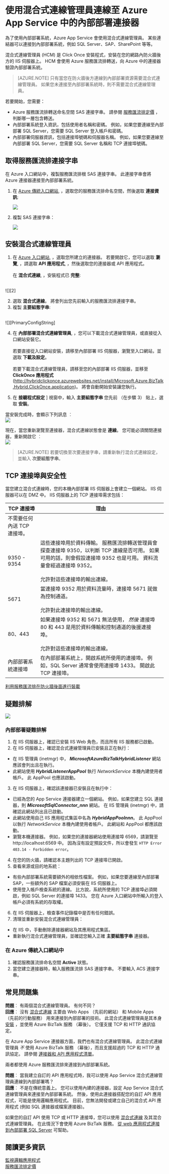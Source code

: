 <properties 
    pageTitle="使用混合式連線管理員 | Microsoft Azure App Service" 
    description="在 Azure App Service 中安裝和設定混合式連線管理員，並連線至內部部署連接器" 
    services="app-service\logic" 
    documentationCenter=".net,nodejs,java"
    authors="MandiOhlinger" 
    manager="dwrede" 
    editor="cgronlun"/>

<tags 
    ms.service="app-service-logic" 
    ms.workload="integration" 
    ms.tgt_pltfrm="na" 
    ms.devlang="na" 
    ms.topic="article" 
    ms.date="11/30/2015" 
    ms.author="mandia"/>

# 使用混合式連線管理員連線至 Azure App Service 中的內部部署連接器
為了使用內部部署系統，Azure App Service 會使用混合式連線管理員。 某些連結器可以連接到內部部署系統，例如 SQL Server、SAP、SharePoint 等等。 

混合式連線管理員 (HCM) 是 Click Once 安裝程式，安裝在您的網路內防火牆後方的 IIS 伺服器上。 HCM 會使用 Azure 服務匯流排轉送，向 Azure 中的連接器驗證內部部署系統。 

> [AZURE.NOTE] 只有當您在防火牆後方連線到內部部署資源需要混合式連線管理員。 如果您未連接至內部部署系統時，則不需要混合式連線管理員。

若要開始，您需要：

- Azure 服務匯流排轉送命名空間 SAS 連接字串。 請參閱 [服務匯流排定價](http://azure.microsoft.com/pricing/details/service-bus/) ，判斷哪一層包含轉送。
- 內部部署系統登入資訊，包括使用者名稱和密碼。 例如，如果您要連線至內部部署 SQL Server，您需要 SQL Server 登入帳戶和密碼。
- 內部部署伺服器資訊，包括連接埠號碼和伺服器名稱。 例如，如果您要連線至內部部署 SQL Server，您需要 SQL Server 名稱和 TCP 連接埠號碼。

## 取得服務匯流排連接字串

在 Azure 入口網站中，複製服務匯流排根 SAS 連接字串。 此連接字串會將 Azure 連接器連接至內部部署系統。 

1. 在 [Azure 傳統入口網站](http://go.microsoft.com/fwlink/p/?LinkID=213885), ，選取您的服務匯流排命名空間，然後選取 **連接資訊**:

    ![][SB_ConnectInfo]

2. 複製 SAS 連接字串：

    ![][SB_SAS]

## 安裝混合式連線管理員

1. 在 [Azure 入口網站](http://go.microsoft.com/fwlink/p/?LinkID=525040), ，選取您所建立的連接器。 若要開啟它，您可以選取 **瀏覽**, ，請選取 **API 應用程式**, ，然後選取您的連接器或 API 應用程式。 
<br/><br/>
在 **混合式連線**, ，安裝程式已 **完整**:
<br/>
![][2] 

2. 選取 **混合式連線**。 將會列出您先前輸入的服務匯流排連接字串。
3. 複製 **主要組態字串**:
<br/>
![][PrimaryConfigString]

4. 在 **內部部署混合式連線管理員**, ，您可以下載混合式連線管理員，或直接從入口網站安裝它。 
<br/><br/>
若要直接從入口網站安裝，請移至內部部署 IIS 伺服器，瀏覽至入口網站，並選取 **下載及設定**。
<br/><br/>
若要下載混合式連線管理員，請移至您的內部部署 IIS 伺服器，並移至 **ClickOnce 應用程式** (http://hybridclickonce.azurewebsites.net/install/Microsoft.Azure.BizTalk.Hybrid.ClickOnce.application)。 將會自動開始安裝讓您執行。

5. 在 **接聽程式設定** ] 視窗中，輸入 **主要組態字串** 您先前 （在步驟 3） 貼上，選取 **安裝**。

當安裝完成時，會顯示下列訊息 ︰
<br/>
![][3] 

現在，當您重新瀏覽至連接器，混合式連線狀態會是 **連線**。 您可能必須關閉連接器，重新開啟它 ︰ 
<br/>
![][4] 

> [AZURE.NOTE] 若要切換至次要連接字串，請重新執行混合式連線設定，並輸入 **次要組態字串**。


## TCP 連接埠與安全性

當您建立混合式連線時，您的本機內部部署 IIS 伺服器上會建立一個網站。 IIS 伺服器可以在 DMZ 中。 IIS 伺服器上的 TCP 連接埠需求包括：

TCP 連接埠 | 理由
--- | ---
 | 不需要任何內送 TCP 連接埠。
9350 - 9354 | 這些連接埠用於資料傳輸。 服務匯流排轉送管理員會探查連接埠 9350，以判斷 TCP 連線是否可用。 如果可用的話，則會假設連接埠 9352 也是可用。 資料流量會經過連接埠 9352。 <br/><br/>允許對這些連接埠的輸出連線。
5671 | 當連接埠 9352 用於資料流量時，連接埠 5671 就做為控制通道。 <br/><br/>允許對此連接埠的輸出連線。 
80、443 | 如果連接埠 9352 和 5671 無法使用， *然後* 連接埠 80 和 443 是用於資料傳輸和控制通道的後援連接埠。<br/><br/>允許對這些連接埠的輸出連線。
內部部署系統連接埠 | 在內部部署系統上，開啟系統所使用的連接埠。 例如，SQL Server 通常會使用連接埠 1433。 開啟此 TCP 連接埠。

[利用服務匯流排在防火牆後面進行裝載](http://msdn.microsoft.com/library/azure/ee706729.aspx)

## 疑難排解

![][HCMFlow]

### 內部部署疑難排解

1. 在 IIS 伺服器上，確認已安裝 IIS Web 角色，而且所有 IIS 服務都已啟動。
2. 在 IIS 伺服器上，確認混合式連線管理員已安裝且正在執行：
 - 在 IIS 管理員 (inetmgr) 中， ***MicrosoftAzureBizTalkHybridListener*** 網站應該會列出且在執行。 
 - 此網站使用 ***HybridListenerAppPool*** 執行 *NetworkService* 本機內建使用者帳戶。 此 AppPool 也應該啟動。
3. 在 IIS 伺服器上，確認該連接器已安裝且在執行中： 
 - 已經為您的 App Service 連接器建立一個網站。 例如，如果您建立 SQL 連接器，則 ***MicrosoftSqlConnector_nnn*** 網站。 在 IIS 管理員 (inetmgr) 中，請確認此網站列出且已啟動。 
 - 此網站使用自己 IIS 應用程式集區中名為 ***HybridAppPoolnnn***。 此 AppPool 以執行 *NetworkService* 本機內建使用者帳戶。 此網站和 AppPool 都應該啟動。 
 - 瀏覽本機連接器。 例如，如果您的連接器網站使用連接埠 6569，請瀏覽至 http://localhost:6569 中。 因為沒有設定預設文件，所以會發生 `HTTP Error 403.14 - Forbidden error`。
4. 在您的防火牆，請確認本主題列出的 TCP 連接埠已開啟。
5. 查看來源或目的地系統：
 - 有些內部部署系統需要額外的相依性檔案。 例如，如果您要連線至內部部署 SAP，一些額外的 SAP 檔案必須安裝在 IIS 伺服器上。
 - 使用登入帳戶檢查系統的連線。 比方說，系統所使用的 TCP 連接埠必須開啟，例如 SQL Server 的連接埠 1433。 您在 Azure 入口網站中所輸入的登入帳戶必須有系統的存取權。
6. 在 IIS 伺服器上，檢查事件記錄檔中是否有任何錯誤。 
7. 清理並重新安裝混合式連線管理員： 
 - 在 IIS 中，手動刪除連接器網站及其應用程式集區。 
 - 重新執行混合式連線管理員，並確認您輸入正確 **主要組態字串** 連接器。



### 在 Azure 傳統入口網站中

1. 確認服務匯流排命名空間 **Active** 狀態。
2. 當您建立連接器時，輸入服務匯流排 SAS 連接字串。 不要輸入 ACS 連接字串。


## 常見問題集

**問題**︰ 有兩個混合式連線管理員。 有何不同？<br/>
**回應**︰ 沒有 [混合式連線](../integration-hybrid-connection-overview.md) 主要由 Web Apps （先前的網站） 和 Mobile Apps （先前的行動服務） 用來連接到內部部署的技術。 此混合式連線管理員是其本身 [安裝](../integration-hybrid-connection-create-manage.md) ，並使用 Azure BizTalk 服務 （幕後）。 它僅支援 TCP 和 HTTP 通訊協定。

在 Azure App Service 連接器方面，我們也有混合式連線管理員。  此混合式連線管理員 *不* 使用 Azure BizTalk 服務 （幕後），而且支援超過的 TCP 和 HTTP 通訊協定。 請參閱 [連接器和 API 應用程式清單](app-service-logic-connectors-list.md)。

兩者都使用 Azure 服務匯流排來連接到內部部署系統。

**問題**︰ 當我建立自訂的 API 應用程式時，我可以使用 App Service 混合式連線管理員連線到內部部署嗎？ <br/>
**回應**︰ 不是在傳統意義上。 您可以使用內建的連接器，設定 App Service 混合式連線管理員來連接至內部部署系統。 然後，使用此連接器搭配您的自訂 API 應用程式，可能是使用邏輯應用程式。 目前，您無法開發或建立自己的混合式 API 應用程式 (例如 SQL 連接器或檔案連接器)。

如果您的自訂 API 使用 TCP 或 HTTP 連接埠，您可以使用 [混合式連線](../integration-hybrid-connection-overview.md) 及其混合式連線管理員。 在此情況下會使用 Azure BizTalk 服務。 [從 web 應用程式連接到內部部署 SQL Server](../app-service-web/web-sites-hybrid-connection-connect-on-premises-sql-server.md) 可幫助。  


## 閱讀更多資訊

[監視邏輯應用程式](app-service-logic-monitor-your-logic-apps.md)<br/>
[服務匯流排定價](http://azure.microsoft.com/pricing/details/service-bus/)



[SB_ConnectInfo]: ./media/app-service-logic-hybrid-connection-manager/SB_ConnectInfo.png
[SB_SAS]: ./media/app-service-logic-hybrid-connection-manager/SB_SAS.png
[PrimaryConfigString]: ./media/app-service-logic-hybrid-connection-manager/PrimaryConfigString.png
[HCMFlow]: ./media/app-service-logic-hybrid-connection-manager/HCMFlow.png
[2]: ./media/app-service-logic-hybrid-connection-manager/BrowseSetupIncomplete.jpg
[3]: ./media/app-service-logic-hybrid-connection-manager/HybridSetup.jpg
[4]: ./media/app-service-logic-hybrid-connection-manager/BrowseSetupComplete.jpg

 


